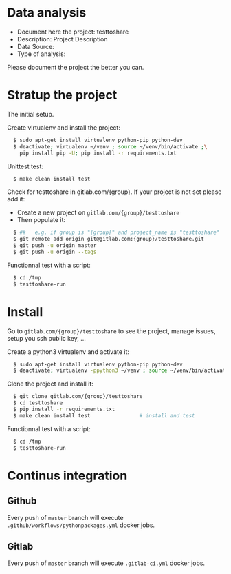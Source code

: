 # Data analysis
- Document here the project: testtoshare
- Description: Project Description
- Data Source:
- Type of analysis:

Please document the project the better you can.

# Stratup the project

The initial setup.

Create virtualenv and install the project:
```bash
  $ sudo apt-get install virtualenv python-pip python-dev
  $ deactivate; virtualenv ~/venv ; source ~/venv/bin/activate ;\
    pip install pip -U; pip install -r requirements.txt
```

Unittest test:
```bash
  $ make clean install test
```

Check for testtoshare in gitlab.com/{group}.
If your project is not set please add it:

- Create a new project on `gitlab.com/{group}/testtoshare`
- Then populate it:

```bash
  $ ##   e.g. if group is "{group}" and project_name is "testtoshare"
  $ git remote add origin git@gitlab.com:{group}/testtoshare.git
  $ git push -u origin master
  $ git push -u origin --tags
```

Functionnal test with a script:
```bash
  $ cd /tmp
  $ testtoshare-run
```
# Install
Go to `gitlab.com/{group}/testtoshare` to see the project, manage issues,
setup you ssh public key, ...

Create a python3 virtualenv and activate it:
```bash
  $ sudo apt-get install virtualenv python-pip python-dev
  $ deactivate; virtualenv -ppython3 ~/venv ; source ~/venv/bin/activate
```

Clone the project and install it:
```bash
  $ git clone gitlab.com/{group}/testtoshare
  $ cd testtoshare
  $ pip install -r requirements.txt
  $ make clean install test                # install and test
```
Functionnal test with a script:
```bash
  $ cd /tmp
  $ testtoshare-run
``` 

# Continus integration
## Github 
Every push of `master` branch will execute `.github/workflows/pythonpackages.yml` docker jobs.
## Gitlab
Every push of `master` branch will execute `.gitlab-ci.yml` docker jobs.
